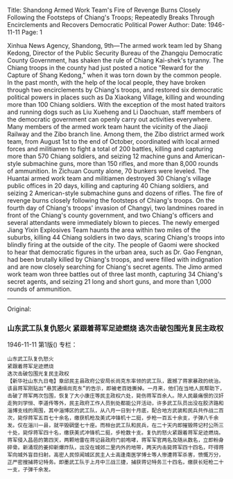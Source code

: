 Title: Shandong Armed Work Team's Fire of Revenge Burns Closely Following the Footsteps of Chiang's Troops; Repeatedly Breaks Through Encirclements and Recovers Democratic Political Power
Author:
Date: 1946-11-11
Page: 1

Xinhua News Agency, Shandong, 9th—The armed work team led by Shang Kedong, Director of the Public Security Bureau of the Zhangqiu Democratic County Government, has shaken the rule of Chiang Kai-shek's tyranny. The Chiang troops in the county had just posted a notice "Reward for the Capture of Shang Kedong," when it was torn down by the common people. In the past month, with the help of the local people, they have broken through two encirclements by Chiang's troops, and restored six democratic political powers in places such as Da Xiaokang Village, killing and wounding more than 100 Chiang soldiers. With the exception of the most hated traitors and running dogs such as Liu Xueheng and Li Daochuan, staff members of the democratic government can openly carry out activities everywhere. Many members of the armed work team haunt the vicinity of the Jiaoji Railway and the Zibo branch line. Among them, the Zibo district armed work team, from August 1st to the end of October, coordinated with local armed forces and militiamen to fight a total of 200 battles, killing and capturing more than 570 Chiang soldiers, and seizing 12 machine guns and American-style submachine guns, more than 150 rifles, and more than 8,000 rounds of ammunition. In Zichuan County alone, 70 bunkers were leveled. The Huantai armed work team and militiamen destroyed 30 Chiang's village public offices in 20 days, killing and capturing 40 Chiang soldiers, and seizing 2 American-style submachine guns and dozens of rifles. The fire of revenge burns closely following the footsteps of Chiang's troops. On the fourth day of Chiang's troops' invasion of Changyi, two landmines roared in front of the Chiang's county government, and two Chiang's officers and several attendants were immediately blown to pieces. The newly emerged Jiang Yixin Explosives Team haunts the area within two miles of the suburbs, killing 44 Chiang soldiers in two days, scaring Chiang's troops into blindly firing at the outside of the city. The people of Gaomi were shocked to hear that democratic figures in the urban area, such as Dr. Gao Fengnan, had been brutally killed by Chiang's troops, and were filled with indignation and are now closely searching for Chiang's secret agents. The Jimo armed work team won three battles out of three last month, capturing 34 Chiang's secret agents, and seizing 21 long and short guns, and more than 1,000 rounds of ammunition.



<hr /> 

Original: 


### 山东武工队复仇怒火  紧跟着蒋军足迹燃烧  迭次击破包围光复民主政权

1946-11-11
第1版()
专栏：

    山东武工队复仇怒火
    紧跟着蒋军足迹燃烧
    迭次击破包围光复民主政权
    【新华社山东九日电】章邱民主县政府公安局长尚克东率领的武工队，震撼了蒋家暴政的统治。该县蒋军刚贴出“悬赏通缉尚克东”的告示，即被老百姓撕掉。一月来，他们在当地人民帮助下，击破了蒋军两次包围，恢复了大小康庄等民主政权六处，毙伤蒋军百余人。除人民最痛恨的汉奸走狗刘学恒、李道传等外，民主政府工作人员到处都能公开活动，许多武工队员出没在胶济路和淄博支线的周围，其中淄博区的武工队，从八月一日到十月底，配合地方武装和民兵共作战二百次，毙俘蒋军五百七十余名，缴获机枪及美式冲锋机十二挺，步枪一百五十余支，子弹八千余发。仅在淄川一县，就平毁碉堡七十座。而桓台武工队和民兵，在二十天内即摧毁蒋记村公所三十处，毙俘蒋军四十名，缴获美式冲锋机二挺，步枪数十支。复仇的怒火紧跟着蒋军足迹燃烧。蒋军侵入昌邑的第四天，两颗地雷在蒋记县政府门前咆哮，蒋军军官两名及随从数名，立即粉身碎骨。新涌现的姜抑新爆炸队，出没在城郊二里内外的地带，两天内击毙蒋军四十四名，吓得蒋军向城外盲目扫射。高密人民惊闻城区民主人士高逢南医学博士等人惨遭蒋军杀害，愤慨万分，正严密搜捕蒋记特务。即墨武工队于上月中三战三捷，捕获蒋记特务三十四名，缴获长短枪二十一支，子弹千余发。
